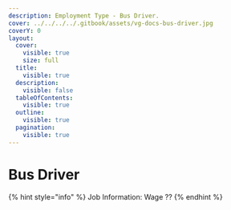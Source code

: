 ```yaml
---
description: Employment Type - Bus Driver.
cover: ../../../../.gitbook/assets/vg-docs-bus-driver.jpg
coverY: 0
layout:
  cover:
    visible: true
    size: full
  title:
    visible: true
  description:
    visible: false
  tableOfContents:
    visible: true
  outline:
    visible: true
  pagination:
    visible: true
---
```


# Bus Driver

{% hint style="info" %}
Job Information: Wage ??&#x20;
{% endhint %}
